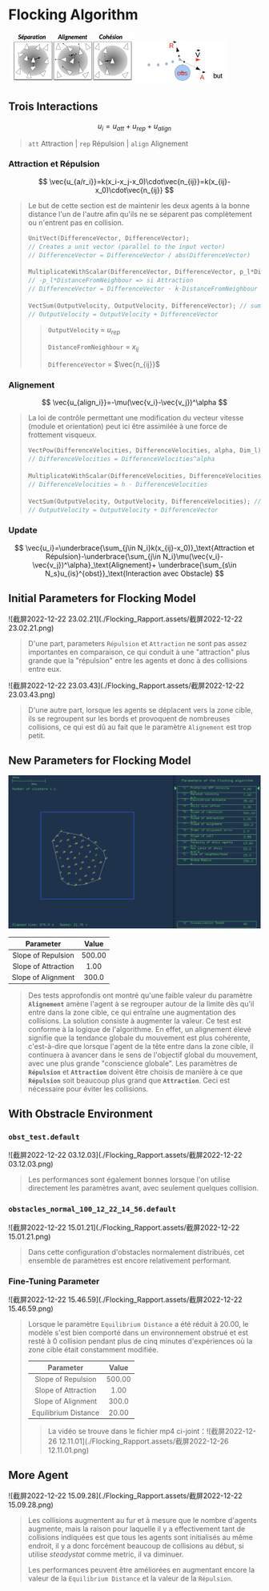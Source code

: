 # Flocking Algorithm

<img src="./Flocking_Rapport.assets/截屏2022-12-22 03.06.23.png" alt="截屏2022-12-22 03.06.23" style="zoom: 25%;" /><img src="./Flocking_Rapport.assets/截屏2022-12-22 14.00.58.png" alt="截屏2022-12-22 14.00.58" style="zoom: 25%;" />



## Trois Interactions

$$
u_i=u_{att}+u_{rep}+u_{align}
$$

> `att` Attraction | `rep` Répulsion | `align` Alignement

### **Attraction et Répulsion**

$$
\vec{u_{a/r_i}}=k(x_i-x_j-x_0)\cdot\vec{n_{ij}}=k(x_{ij}-x_0)\cdot\vec{n_{ij}}
$$

> Le but de cette section est de maintenir les deux agents à la bonne distance l'un de l'autre afin qu'ils ne se séparent pas complètement ou n'entrent pas en collision.
>
> ```c
> UnitVect(DifferenceVector, DifferenceVector);
> // Creates a unit vector (parallel to the input vector) 
> // DifferenceVector = DifferenceVector / abs(DifferenceVector)
> 
> MultiplicateWithScalar(DifferenceVector, DifferenceVector, p_l*DistanceFromNeighbour, Dim_l); 
> // -p_l*DistanceFromNeighbour => si Attraction
> // DifferenceVector = DifferenceVector · k·DistanceFromNeighbour
> 
> VectSum(OutputVelocity, OutputVelocity, DifferenceVector); // sum over
> // OutputVelocity = OutputVelocity + DifferenceVector
> ```
>
> > `OutputVelocity` = $u_{rep}$ 
> >
> > `DistanceFromNeighbour` = $x_{ij}$ 
> >
> > `DifferenceVector` = $\vec{n_{ij}}$ 

### Alignement

$$
\vec{u_{align_i}}=-\mu(\vec{v_i}-\vec{v_j})^\alpha
$$

> La loi de contrôle permettant une modification du vecteur vitesse (module et orientation) peut ici être assimilée à une force de frottement visqueux.
>
> ```c
> VectPow(DifferenceVelocities, DifferenceVelocities, alpha, Dim_l);
> // DifferenceVelocities = DifferenceVelocities^alpha
> 
> MultiplicateWithScalar(DifferenceVelocities, DifferenceVelocities, h, Dim_l);
> // DifferenceVelocities = h · DifferenceVelocities
> 
> VectSum(OutputVelocity, OutputVelocity, DifferenceVelocities); // sum over
> // OutputVelocity = OutputVelocity + DifferenceVector
> ```

### Update

$$
\vec{u_i}=\underbrace{\sum_{j\in N_i}k(x_{ij}-x_0)}_\text{Attraction et Répulsion}-\underbrace{\sum_{j\in N_i}\mu(\vec{v_i}-\vec{v_j})^\alpha}_\text{Alignement}+ \underbrace{\sum_{s\in N_s}u_{is}^{obst}}_\text{Interaction avec Obstacle}
$$



## Initial Parameters for Flocking Model

![截屏2022-12-22 23.02.21](./Flocking_Rapport.assets/截屏2022-12-22 23.02.21.png)

> D'une part, parameters `Répulsion` et `Attraction` ne sont pas assez importantes en comparaison, ce qui conduit à une "attraction" plus grande que la "répulsion" entre les agents et donc à des collisions entre eux.

![截屏2022-12-22 23.03.43](./Flocking_Rapport.assets/截屏2022-12-22 23.03.43.png)

> D'une autre part, lorsque les agents se déplacent vers la zone cible, ils se regroupent sur les bords et provoquent de nombreuses collisions, ce qui est dû au fait que le paramètre `Alignement` est trop petit.



## New Parameters for Flocking Model

<img src="./Flocking_Rapport.assets/截屏2022-12-22 02.47.43.png" alt="截屏2022-12-22 02.47.43" style="zoom:100%;" />

|      Parameter      | Value  |
| :-----------------: | :----: |
| Slope of Repulsion  | 500.00 |
| Slope of Attraction |  1.00  |
| Slope of Alignment  | 300.0  |

> Des tests approfondis ont montré qu'une faible valeur du paramètre **`Alignement`** amène l'agent à se regrouper autour de la limite dès qu'il entre dans la zone cible, ce qui entraîne une augmentation des collisions. La solution consiste à augmenter la valeur. Ce test est conforme à la logique de l'algorithme. En effet, un alignement élevé signifie que la tendance globale du mouvement est plus cohérente, c'est-à-dire que lorsque l'agent de la tête entre dans la zone cible, il continuera à avancer dans le sens de l'objectif global du mouvement, avec une plus grande "conscience globale". Les paramètres de **`Répulsion`** et  **`Attraction`** doivent être choisis de manière à ce que **`Répulsion`** soit beaucoup plus grand que  **`Attraction`**. Ceci est nécessaire pour éviter les collisions.



## With Obstracle Environment 

### `obst_test.default`

![截屏2022-12-22 03.12.03](./Flocking_Rapport.assets/截屏2022-12-22 03.12.03.png)

> Les performances sont également bonnes lorsque l'on utilise directement les paramètres avant, avec seulement quelques collision.

### `obstacles_normal_100_12_22_14_56.default`

![截屏2022-12-22 15.01.21](./Flocking_Rapport.assets/截屏2022-12-22 15.01.21.png)

> Dans cette configuration d'obstacles normalement distribués, cet ensemble de paramètres est encore relativement performant.

### Fine-Tuning Parameter

![截屏2022-12-22 15.46.59](./Flocking_Rapport.assets/截屏2022-12-22 15.46.59.png)

> Lorsque le paramètre `Equilibrium Distance` a été réduit à 20.00, le modèle s'est bien comporté dans un environnement obstrué et est resté à 0 collision pendant plus de cinq minutes d'expériences où la zone cible était constamment modifiée.
>
> |      Parameter       | Value  |
> | :------------------: | :----: |
> |  Slope of Repulsion  | 500.00 |
> | Slope of Attraction  |  1.00  |
> |  Slope of Alignment  | 300.0  |
> | Equilibrium Distance | 20.00  |
>
> > La vidéo se trouve dans le fichier mp4 ci-joint：![截屏2022-12-26 12.11.01](./Flocking_Rapport.assets/截屏2022-12-26 12.11.01.png)



## More Agent

![截屏2022-12-22 15.09.28](./Flocking_Rapport.assets/截屏2022-12-22 15.09.28.png)

> Les collisions augmentent au fur et à mesure que le nombre d'agents augmente, mais la raison pour laquelle il y a effectivement tant de collisions indiquées est que tous les agents sont initialisés au même endroit, il y a donc forcément beaucoup de collisions au début, si utilise *steadystat* comme metric, il va diminuer.
>
> Les performances peuvent être améliorées en augmentant encore la valeur de la `Equilibrium Distance` et la valeur de la `Répulsion`.